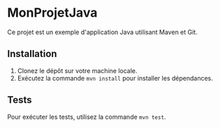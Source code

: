 # MonProjetJava

Ce projet est un exemple d'application Java utilisant Maven et Git.

## Installation

1. Clonez le dépôt sur votre machine locale.
2. Exécutez la commande `mvn install` pour installer les dépendances.

## Tests

Pour exécuter les tests, utilisez la commande `mvn test`.
